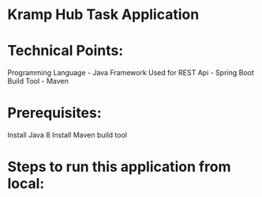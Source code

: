 # Kramp Hub Task Application

# Technical Points:
  Programming Language - Java
  Framework Used for REST Api - Spring Boot
  Build Tool - Maven

# Prerequisites:
  Install Java 8
  Install Maven build tool

# Steps to run this application from local:
